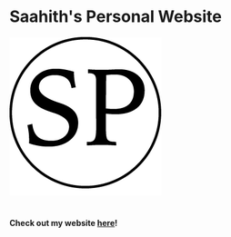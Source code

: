 # Saahith's Personal Website

![alt text](https://github.com/saapooch/saapooch.github.io/blob/master/images/sp_icon.png) <br />
<br />
#### Check out my website [here](http://saahith.com)!
